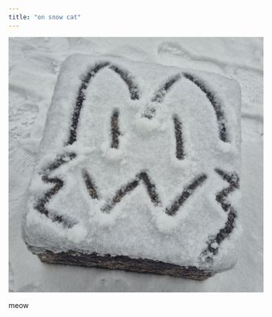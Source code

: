 ```yaml
---
title: "on snow cat"
---
```


![/imgs_posts/250127_on_snow_cat.jpg](/imgs_posts/250127_on_snow_cat.jpg)

meow
